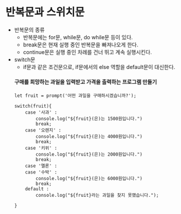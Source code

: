 # **반복문과 스위치문**

* 반복문의 종류
    - 반복문에는 for문, while문, do while문 등이 있다.
    - break문은 현재 실행 중인 반복문을 빠져나오게 한다.   
    - continue문은 실행 중인 차례를 건너 뛰고 계속 실행시킨다.
* switch문
    - if문과 같은 조건문으로, if문에서의 else 역할을 default문이 대신한다.    
    #### **구매를 희망하는 과일을 입력받고 가격을 출력하는 프로그램 만들기**
    ```JS
    let fruit = prompt('어떤 과일을 구매하시겠습니까?');
    
    switch(fruit){
        case '사과' :
            console.log("${fruit}(은)는 1500원입니다.")
            break;
        case '오렌지' :
            console.log("${fruit}(은)는 4000원입니다.")
            break;
        case '키위' :
            console.log("${fruit}(은)는 2000원입니다.")
            break;
        case '멜론' :
        case '수박' :
            console.log("${fruit}(은)는 6000원입니다.")
            break;
        default :
            console.log("${fruit}라는 과일을 찾지 못했습니다.");
            
    }